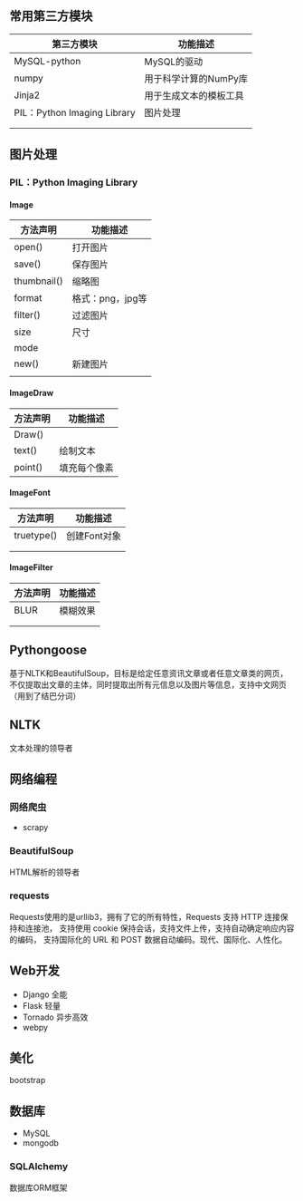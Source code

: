 ## 常用第三方模块

| 第三方模块                      | 功能描述          |
| -------------------------- | ------------- |
| MySQL-python               | MySQL的驱动      |
| numpy                      | 用于科学计算的NumPy库 |
| Jinja2                     | 用于生成文本的模板工具   |
| PIL：Python Imaging Library | 图片处理          |
|                            |               |
|                            |               |

## 图片处理

### PIL：Python Imaging Library

#### Image

| 方法声明        | 功能描述        |
| ----------- | ----------- |
| open()      | 打开图片        |
| save()      | 保存图片        |
| thumbnail() | 缩略图         |
| format      | 格式：png，jpg等 |
| filter()    | 过滤图片        |
| size        | 尺寸          |
| mode        |             |
| new()       | 新建图片        |
|             |             |

#### ImageDraw

| 方法声明    | 功能描述   |
| ------- | ------ |
| Draw()  |        |
| text()  | 绘制文本   |
| point() | 填充每个像素 |

#### ImageFont

| 方法声明       | 功能描述     |
| ---------- | -------- |
| truetype() | 创建Font对象 |
|            |          |
|            |          |

#### ImageFilter

| 方法声明 | 功能描述 |
| ---- | ---- |
| BLUR | 模糊效果 |
|      |      |
|      |      |

## Pythongoose

基于NLTK和BeautifulSoup，目标是给定任意资讯文章或者任意文章类的网页，不仅提取出文章的主体，同时提取出所有元信息以及图片等信息，支持中文网页（用到了结巴分词）

## NLTK

文本处理的领导者

## 网络编程

### 网络爬虫

- scrapy

### BeautifulSoup

HTML解析的领导者

### requests

Requests使用的是urllib3，拥有了它的所有特性，Requests 支持 HTTP 连接保持和连接池， 支持使用 cookie 保持会话，支持文件上传，支持自动确定响应内容的编码， 支持国际化的 URL 和 POST 数据自动编码。现代、国际化、人性化。

## Web开发

- Django 全能
- Flask 轻量
- Tornado 异步高效
- webpy

## 美化

bootstrap

## 数据库

- MySQL
- mongodb

### SQLAlchemy

数据库ORM框架